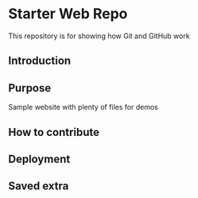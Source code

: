 # Starter Web Repo

This repository is for showing how Git and GitHub work
## Introduction

## Purpose

Sample website with plenty of files for demos

## How to contribute

## Deployment

## Saved extra
